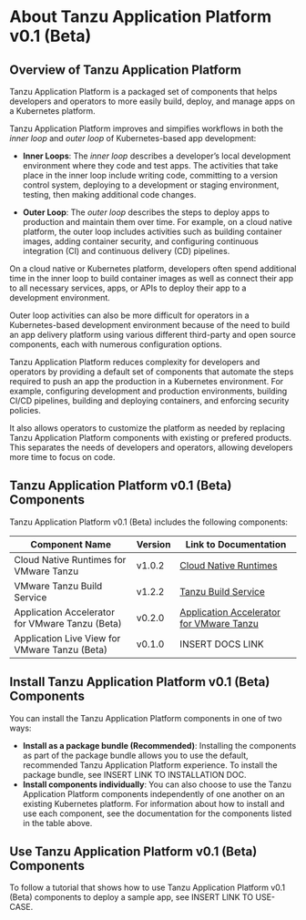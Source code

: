 # <a id='overview'></a> About Tanzu Application Platform v0.1 (Beta)

## <a id='overview'></a> Overview of Tanzu Application Platform

Tanzu Application Platform is a packaged set of components that helps
developers and operators to more easily build, deploy, and manage apps
on a Kubernetes platform.

Tanzu Application Platform improves and simpifies workflows in both the
_inner loop_ and _outer loop_ of Kubernetes-based app development:

* **Inner Loops**: The _inner loop_ describes a developer’s local development
environment where they code and test apps. The activities that take place
in the inner loop include writing code, committing to a version control
system, deploying to a development or staging environment, testing,
then making additional code changes. 

* **Outer Loop**: The _outer loop_ describes the steps to deploy apps
to production and maintain them over time. For example, on a cloud native
platform, the outer loop includes activities such as building container
images, adding container security, and configuring continuous integration
(CI) and continuous delivery (CD) pipelines.

On a cloud native or Kubernetes platform, developers often spend additional
time in the inner loop to build container images as well as connect their
app to all necessary services, apps, or APIs to deploy their app to
a development environment.

Outer loop activities can also be more difficult for operators in a
Kubernetes-based development environment because of the need to build
an app delivery platform using various different third-party and open
source components, each with numerous configuration options.

Tanzu Application Platform reduces complexity for developers
and operators by providing a default set of components that automate the
steps required to push an app the production in a Kubernetes environment.
For example, configuring development and production environments, building
CI/CD pipelines, building and deploying containers, and enforcing security
policies.

It also allows operators to customize the platform as needed by replacing
Tanzu Application Platform components with existing or prefered products.
This separates the needs of developers and operators, allowing developers
more time to focus on code.

## <a id='components'></a> Tanzu Application Platform v0.1 (Beta) Components

Tanzu Application Platform v0.1 (Beta) includes the following components: 

| Component Name | Version | Link to Documentation |
|--------------------------------|-------------------------------|------|
| Cloud Native Runtimes for VMware Tanzu | v1.0.2 | [Cloud Native Runtimes](https://docs.vmware.com/en/Cloud-Native-Runtimes-for-VMware-Tanzu/1.0/tanzu-cloud-native-runtimes-1-0/GUID-cnr-overview.html) |
| VMware Tanzu Build Service | v1.2.2 | [Tanzu Build Service](https://docs.pivotal.io/build-service/1-2/) |
| Application Accelerator for VMware Tanzu (Beta) | v0.2.0 | [Application Accelerator for VMware Tanzu](https://docs.vmware.com/en/Application-Accelerator-for-VMware-Tanzu/index.html) |
| Application Live View for VMware Tanzu (Beta) | v0.1.0 | INSERT DOCS LINK|

## <a id='install'></a> Install Tanzu Application Platform v0.1 (Beta) Components

You can install the Tanzu Application Platform components in one of two ways:

* **Install as a package bundle (Recommended)**: Installing the components
as part of the package bundle allows you to use the default, recommended
Tanzu Application Platform experience. To install the package bundle, see
INSERT LINK TO INSTALLATION DOC.
* **Install components individually**: You can also choose to use the
Tanzu Application Platform components independently of one another on
an existing Kubernetes platform. For information about how to install
and use each component, see the documentation for the components listed
in the table above.

## <a id='use'></a> Use Tanzu Application Platform v0.1 (Beta) Components

To follow a tutorial that shows how to use Tanzu Application Platform
v0.1 (Beta) components to deploy a sample app, see INSERT LINK TO USE-CASE.